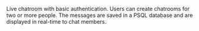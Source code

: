 Live chatroom with basic authentication. Users can create chatrooms for two or more people. The messages are saved in a PSQL database and are displayed in real-time to chat members.
